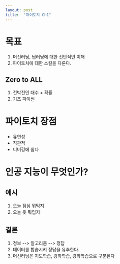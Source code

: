 ```yaml
---
layout: post
title:  "파이토치 Ch1"
---
```



# 목표

1. 머신러닝, 딥러닝에 대한 전반적인 이해
2. 파이토치에 대한 스킬을 다룬다.

## Zero to ALL
1. 전박전인 대수 + 확률
2. 기초 파이썬

파이토치 장점
=============
- 유연성
- 직관적
- 디버깅에 쉽다

인공 지능이 무엇인가?
=============
## 예시
1. 오늘 점심 뭐먹지
2. 오늘 옷 뭐입지

결론
-------------
1. 정보 --> 알고리즘 --> 정답
2. 데이터를 합습시켜 정답을 유추한다.
3. 머신러닝은 지도학습, 강화학습, 강화학습으로 구분된다


```python

```
